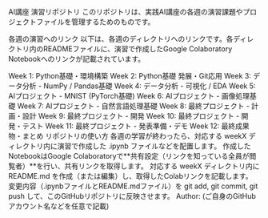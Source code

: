 AI講座 演習リポジトリ
このリポジトリは、実践AI講座の各週の演習課題やプロジェクトファイルを管理するためのものです。

各週の演習へのリンク
以下は、各週のディレクトリへのリンクです。各ディレクトリ内のREADMEファイルに、演習で作成したGoogle Colaboratory Notebookへのリンクが記載されています。

Week 1: Python基礎・環境構築
Week 2: Python基礎 発展・Git応用
Week 3: データ分析 - NumPy / Pandas基礎
Week 4: データ分析 - 可視化 / EDA
Week 5: AIプロジェクト - MNIST (PyTorch基礎)
Week 6: AIプロジェクト - 画像処理基礎
Week 7: AIプロジェクト - 自然言語処理基礎
Week 8: 最終プロジェクト - 計画・設計
Week 9: 最終プロジェクト - 開発
Week 10: 最終プロジェクト - 開発・テスト
Week 11: 最終プロジェクト - 発表準備・デモ
Week 12: 最終成果物・まとめ
リポジトリの使い方
各週の学習が終わったら、対応する weekX ディレクトリ内に演習で作成した .ipynb ファイルなどを配置します。
作成したNotebookはGoogle Colaboratoryで**共有設定（リンクを知っている全員が閲覧者）**を行い、共有リンクを取得します。
対応する weekX ディレクトリ内に README.md を作成（または編集）し、取得したColabリンクを記載します。
変更内容（.ipynbファイルとREADME.mdファイル）を git add, git commit, git push して、このGitHubリポジトリに反映させます。
Author: (ご自身のGitHubアカウント名などを任意で記載)
